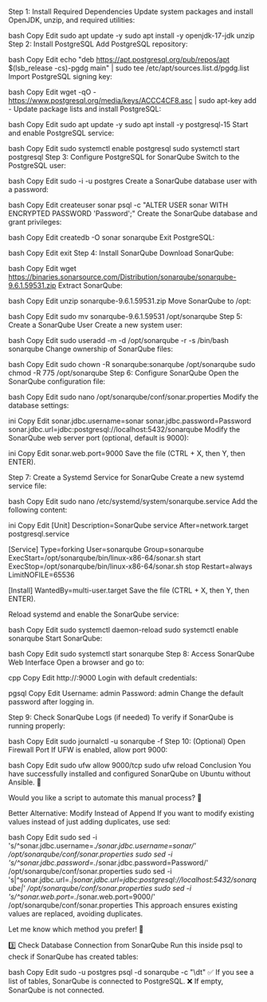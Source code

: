 Step 1: Install Required Dependencies
Update system packages and install OpenJDK, unzip, and required utilities:

bash
Copy
Edit
sudo apt update -y
sudo apt install -y openjdk-17-jdk unzip
Step 2: Install PostgreSQL
Add PostgreSQL repository:

bash
Copy
Edit
echo "deb https://apt.postgresql.org/pub/repos/apt $(lsb_release -cs)-pgdg main" | sudo tee /etc/apt/sources.list.d/pgdg.list
Import PostgreSQL signing key:

bash
Copy
Edit
wget -qO - https://www.postgresql.org/media/keys/ACCC4CF8.asc | sudo apt-key add -
Update package lists and install PostgreSQL:

bash
Copy
Edit
sudo apt update -y
sudo apt install -y postgresql-15
Start and enable PostgreSQL service:

bash
Copy
Edit
sudo systemctl enable postgresql
sudo systemctl start postgresql
Step 3: Configure PostgreSQL for SonarQube
Switch to the PostgreSQL user:

bash
Copy
Edit
sudo -i -u postgres
Create a SonarQube database user with a password:

bash
Copy
Edit
createuser sonar
psql -c "ALTER USER sonar WITH ENCRYPTED PASSWORD 'Password';"
Create the SonarQube database and grant privileges:

bash
Copy
Edit
createdb -O sonar sonarqube
Exit PostgreSQL:

bash
Copy
Edit
exit
Step 4: Install SonarQube
Download SonarQube:

bash
Copy
Edit
wget https://binaries.sonarsource.com/Distribution/sonarqube/sonarqube-9.6.1.59531.zip
Extract SonarQube:

bash
Copy
Edit
unzip sonarqube-9.6.1.59531.zip
Move SonarQube to /opt:

bash
Copy
Edit
sudo mv sonarqube-9.6.1.59531 /opt/sonarqube
Step 5: Create a SonarQube User
Create a new system user:

bash
Copy
Edit
sudo useradd -m -d /opt/sonarqube -r -s /bin/bash sonarqube
Change ownership of SonarQube files:

bash
Copy
Edit
sudo chown -R sonarqube:sonarqube /opt/sonarqube
sudo chmod -R 775 /opt/sonarqube
Step 6: Configure SonarQube
Open the SonarQube configuration file:

bash
Copy
Edit
sudo nano /opt/sonarqube/conf/sonar.properties
Modify the database settings:

ini
Copy
Edit
sonar.jdbc.username=sonar
sonar.jdbc.password=Password
sonar.jdbc.url=jdbc:postgresql://localhost:5432/sonarqube
Modify the SonarQube web server port (optional, default is 9000):

ini
Copy
Edit
sonar.web.port=9000
Save the file (CTRL + X, then Y, then ENTER).

Step 7: Create a Systemd Service for SonarQube
Create a new systemd service file:

bash
Copy
Edit
sudo nano /etc/systemd/system/sonarqube.service
Add the following content:

ini
Copy
Edit
[Unit]
Description=SonarQube service
After=network.target postgresql.service

[Service]
Type=forking
User=sonarqube
Group=sonarqube
ExecStart=/opt/sonarqube/bin/linux-x86-64/sonar.sh start
ExecStop=/opt/sonarqube/bin/linux-x86-64/sonar.sh stop
Restart=always
LimitNOFILE=65536

[Install]
WantedBy=multi-user.target
Save the file (CTRL + X, then Y, then ENTER).

Reload systemd and enable the SonarQube service:

bash
Copy
Edit
sudo systemctl daemon-reload
sudo systemctl enable sonarqube
Start SonarQube:

bash
Copy
Edit
sudo systemctl start sonarqube
Step 8: Access SonarQube Web Interface
Open a browser and go to:

cpp
Copy
Edit
http://<your-server-ip>:9000
Login with default credentials:

pgsql
Copy
Edit
Username: admin
Password: admin
Change the default password after logging in.

Step 9: Check SonarQube Logs (if needed)
To verify if SonarQube is running properly:

bash
Copy
Edit
sudo journalctl -u sonarqube -f
Step 10: (Optional) Open Firewall Port
If UFW is enabled, allow port 9000:

bash
Copy
Edit
sudo ufw allow 9000/tcp
sudo ufw reload
Conclusion
You have successfully installed and configured SonarQube on Ubuntu without Ansible. 🎉

Would you like a script to automate this manual process? 🚀



Better Alternative: Modify Instead of Append
If you want to modify existing values instead of just adding duplicates, use sed:

bash
Copy
Edit
sudo sed -i 's/^sonar.jdbc.username=.*/sonar.jdbc.username=sonar/' /opt/sonarqube/conf/sonar.properties
sudo sed -i 's/^sonar.jdbc.password=.*/sonar.jdbc.password=Password/' /opt/sonarqube/conf/sonar.properties
sudo sed -i 's|^sonar.jdbc.url=.*|sonar.jdbc.url=jdbc:postgresql://localhost:5432/sonarqube|' /opt/sonarqube/conf/sonar.properties
sudo sed -i 's/^sonar.web.port=.*/sonar.web.port=9000/' /opt/sonarqube/conf/sonar.properties
This approach ensures existing values are replaced, avoiding duplicates.

Let me know which method you prefer! 🚀

3️⃣ Check Database Connection from SonarQube
Run this inside psql to check if SonarQube has created tables:

bash
Copy
Edit
sudo -u postgres psql -d sonarqube -c "\dt"
✅ If you see a list of tables, SonarQube is connected to PostgreSQL.
❌ If empty, SonarQube is not connected.
